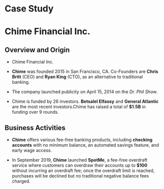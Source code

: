 # Case Study 
# Chime Financial Inc.


## Overview and Origin

* Chime Financial Inc.

* **Chime** was founded 2015 in San Francisco, CA. Co-Founders are **Chris Britt** (CEO) and **Ryan King** (CTO), as an alternative to traditional banking.

* The company launched publicity on April 15, 2014 on the *Dr. Phil Show*.

* Chime is funded by 26 investors. **Betsalel Elfassy** and **General Atlantic** are the most recent investors.Chime has raised a total of **$1.5B** in funding over 9 rounds.

## Business Activities

* **Chime** offers various fee-free banking products, including **checking accounts** with no minimum balance, an automated savings feature, and early wage access.

* In September 2019, **Chime** launched **SpotMe**, a fee-free overdraft service where customers can overdraw their accounts up to **$100** without incurring an overdraft fee; once the overdraft limit is reached, purchases will be declined but no traditional negative balance fees charged.


